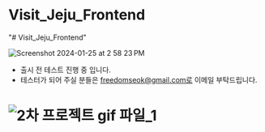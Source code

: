# Visit_Jeju_Frontend
"# Visit_Jeju_Frontend" 


![Screenshot 2024-01-25 at 2 58 23 PM](https://github.com/freedomseok8047/Jeju_Tour_FrontEnd/assets/112673222/0b05ec77-5084-4e3f-abe5-86fd2ddacadb)

- 출시 전 테스트 진행 중 입니다.
- 테스터가 되어 주실 분들은 freedomseok@gmail.com로 이메일 부탁드립니다.

# ![2차 프로젝트 gif 파일_1](https://github.com/freedomseok8047/Jeju_Tour_FrontEnd/assets/112673222/42834d24-31ea-4894-9f2e-b50f8206e0fb)

